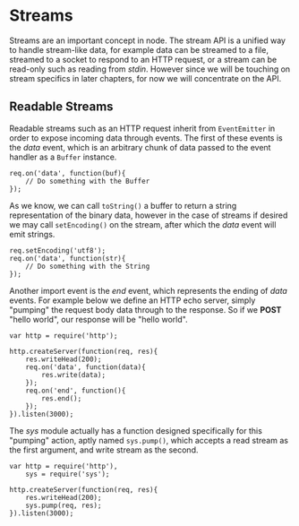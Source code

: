 
# Streams

 Streams are an important concept in node. The stream API is a unified way to handle stream-like data, for example data can be streamed to a file, streamed to a socket to respond to an HTTP request, or a stream can be read-only such as reading from _stdin_. However since we will be touching on stream specifics in later chapters, for now we will concentrate on the API.
 
## Readable Streams

 Readable streams such as an HTTP request inherit from `EventEmitter` in order to expose incoming data through events. The first of these events is the _data_ event, which is an arbitrary chunk of data passed to the event handler as a `Buffer` instance. 

    req.on('data', function(buf){
        // Do something with the Buffer
    });

As we know, we can call `toString()` a buffer to return a string representation of the binary data, however in the case of streams if desired we may call `setEncoding()` on the stream,
after which the _data_ event will emit strings.

    req.setEncoding('utf8');
    req.on('data', function(str){
        // Do something with the String
    });

Another import event is the _end_ event, which represents the ending of _data_ events. For example below we define an HTTP echo server, simply "pumping" the request body data through to the response. So if we **POST** "hello world", our response will be "hello world".

    var http = require('http');
    
    http.createServer(function(req, res){
        res.writeHead(200);
        req.on('data', function(data){
            res.write(data);
        });
        req.on('end', function(){
            res.end();
        });
    }).listen(3000);

The _sys_ module actually has a function designed specifically for this "pumping" action, aptly named `sys.pump()`, which accepts a read stream as the first argument, and write stream as the second.

    var http = require('http'),
        sys = require('sys');
    
    http.createServer(function(req, res){
        res.writeHead(200);
        sys.pump(req, res);
    }).listen(3000);